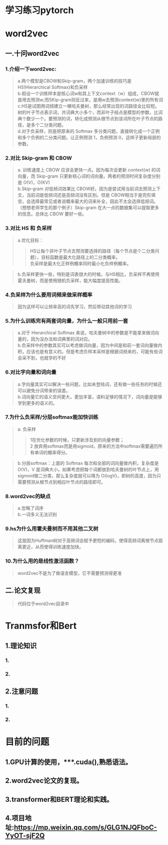 学习练习pytorch
====

# word2vec
## 一.十问word2vec
### 1.介绍一下word2vec:
> a.两个模型是CBOW和Skip-gram，两个加速训练的技巧是HS(Hierarchical Softmax)和负采样</br>
> b.假设一个训练样本是核心词w和其上下文context（w）组成，CBOW就是用去预测w;而SKip-gram则反过来，是用w去预测context(w)里的所有词</br>
> c.HS是试图用词频建立一棵哈夫曼树，那么经常出现的词路径会比较短。树的叶子节点表示词，共词典大小多个，而非叶子结点是模型的参数，比词典个数少一个。要预测的词，转化成预测从根节点到该词所在叶子节点的路径，是多个二分类问题。</br>
> d.对于负采样，则是把原来的 Softmax 多分类问题，直接转化成一个正例和多个负例的二分类问题。让正例预测 1，负例预测 0，这样子更新局部的参数。</br>

### 2.对比 Skip-gram 和 CBOW
> a. 训练速度上 CBOW 应该会更快一点。因为每次会更新 context(w) 的词向量，而 Skip-gram 只更新核心词的词向量。两者的预测时间复杂度分别是 O(V)，O(KV)</br>
> b.Skip-gram 对低频词效果比 CBOW好。因为是尝试用当前词去预测上下文，当前词是低频词还是高频词没有区别。但是 CBOW相当于是完形填空，会选择最常见或者说概率最大的词来补全，因此不太会选择低频词。（想想老师学生的那个例子）Skip-gram 在大一点的数据集可以提取更多的信息。总体比 CBOW 要好一些。</br>

### 3.对比 HS 和 负采样
>a.优化目标：
>>HS让每个非叶子节点去预测要选择的路径（每个节点是个二分类问题），目标函数是最大化路径上的二分类概率。</br>
>>负采样是最大化正样例概率同时最小化负样例概率。</br>

>b.负采样更快一些，特别是词表很大的时候。与HS相比，负采样不再使用霍夫曼树，而是使用随机负采样，能大幅度提高性能。</br>

### 4.负采样为什么要用词频来做采样概率
>因为这样可以让频率高的词先学习，然后带动其他词的学习

### 5.为什么训练完有两套词向量，为什么一般只用前一套
>a.对于 Hierarchical Softmax 来说，哈夫曼树中的参数是不能拿来做词向量的，因为没办法和词典里的词对应。</br>
>b.负采样中的参数其实可以考虑做词向量，因为中间是和前一套词向量做内积，应该也是有意义的。但是考虑负样本采样是根据词频来的，可能有些词会采不到，也就学的不好</br>

### 6.对比字向量和词向量
>a.字向量其实可以解决一些问题，比如未登陆词，还有做一些任务的时候还可以避免分词带来的误差。</br>
>b.词向量它的语义空间更大，更加丰富，语料足够的情况下，词向量是能够学到更多的语义的。</br>

### 7.为什么负采样/分层softmax能加快训练
>a. 负采样 </br>
>> 1在优化参数的时候，只更新涉及到的向量参数；</br>
>> 2 放弃用softmax而是用sigmoid，原来的方法中softmax需要遍历所有单词的概率得分。</br>

>b.分层softmax：上面的 Softmax 每次和全部的词向量做内积，复杂度是 O(V)，V 是词典大小。如果考虑把每个词都放到哈夫曼树的叶节点上，用sigmoid做二分类，那么复杂度就可以降为 O(logV)，即树的高度，因为只需要预测从根节点到相应叶节点的路径即可。

### 8.word2vec的缺点
>a.忽略了词序</br>
>b.一词多义无法识别</br>

### 9.hs为什么用霍夫曼树而不用其他二叉树
>这是因为Huffman树对于高频词会赋予更短的编码，使得高频词离根节点距离更近，从而使得训练速度加快。</br>

### 10.为什么用的是线性激活函数？
>word2vec不是为了做语言模型，它不需要预测得更准

## 二.论文复现
> 代码位于word2vec目录中


# Tranmsfor和Bert
## 1.理论知识
### 1.
### 2.
## 2.注意问题
### 1.
### 2.

# 目前的问题
## 1.GPU计算的使用，***.cuda(),熟悉语法。
## 2.word2vec论文的复现。
## 3.transformer和BERT理论和实践。
## 4.项目地址:https://mp.weixin.qq.com/s/GLG1NJQFboC-YyOT-sjF2Q
